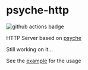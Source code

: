 # psyche-http

![github actions badge](https://github.com/ZingLix/psyche-http/actions/workflows/cmake.yml/badge.svg)

HTTP Server based on [psyche](https://github.com/ZingLix/psyche)

Still working on it...

See the [example](https://github.com/ZingLix/psyche-http/example/simple_server/simple_server.cpp) for the usage
